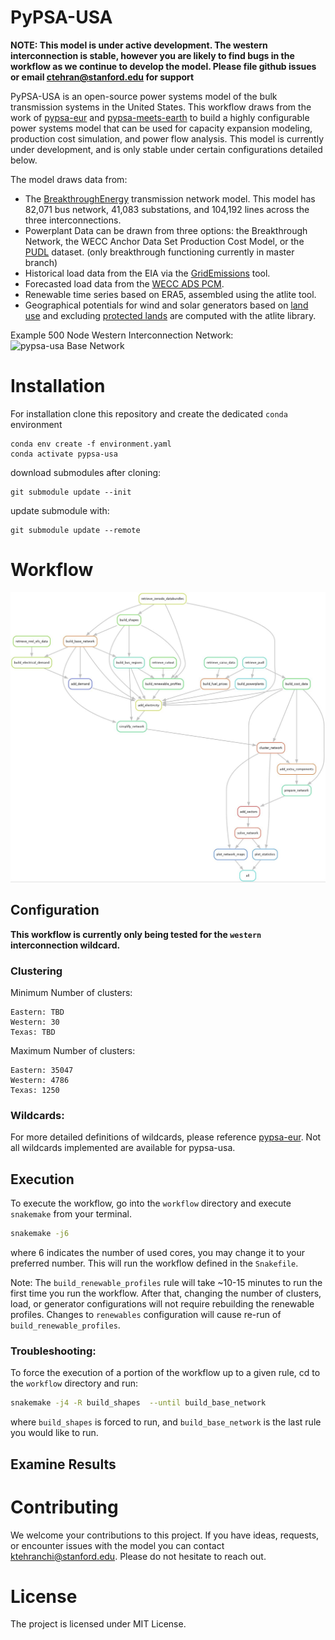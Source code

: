 # PyPSA-USA

**NOTE: This model is under active development. The western interconnection is stable, however you are likely to find bugs in the workflow as we continue to develop the model. Please file github issues or email ctehran@stanford.edu for support**

PyPSA-USA is an open-source power systems model of the bulk transmission systems in the United States. This workflow draws from the work of [pypsa-eur](https://pypsa-eur.readthedocs.io/en/latest/index.html) and [pypsa-meets-earth](https://pypsa-earth.readthedocs.io/en/latest/how_to_contribute.html) to build a highly configurable power systems model that can be used for capacity expansion modeling, production cost simulation, and power flow analysis. This model is currently under development, and is only stable under certain configurations detailed below.

The model draws data from:

- The [BreakthroughEnergy](https://www.breakthroughenergy.org/) transmission network model. This model has 82,071 bus network, 41,083 substations, and 104,192 lines across the three interconnections.
- Powerplant Data can be drawn from three options: the Breakthrough Network, the WECC Anchor Data Set Production Cost Model, or the [PUDL](https://catalystcoop-pudl.readthedocs.io/en/latest/index.html#) dataset. (only breakthrough functioning currently in master branch)
- Historical load data from the EIA via the [GridEmissions](https://github.com/jdechalendar/gridemissions/) tool.
- Forecasted load data from the [WECC ADS PCM](https://www.wecc.org/ReliabilityModeling/Pages/AnchorDataSet.aspx).
- Renewable time series based on ERA5, assembled using the atlite tool.
- Geographical potentials for wind and solar generators based on [land use](https://land.copernicus.eu/global/products/lc) and excluding [protected lands](https://www.protectedplanet.net/country/USA) are computed with the atlite library.

Example 500 Node Western Interconnection Network:
![pypsa-usa Base Network](https://github.com/PyPSA/pypsa-usa/blob/master/workflow/repo_data/network_500.jpg)


# Installation

For installation clone this repository and create the dedicated `conda` environment

```
conda env create -f environment.yaml
conda activate pypsa-usa
```

download submodules after cloning:

```
git submodule update --init
```

update submodule with:

```
git submodule update --remote
```


# Workflow

![pypsa-usa workflow](https://github.com/PyPSA/pypsa-usa/blob/master/workflow/repo_data/dag.jpg?raw=true)

## Configuration

**This workflow is currently only being tested for the `western` interconnection wildcard.**

### Clustering

Minimum Number of clusters:
```
Eastern: TBD
Western: 30
Texas: TBD
```

Maximum Number of clusters:
```
Eastern: 35047
Western: 4786
Texas: 1250
```

### Wildcards:
For more detailed definitions of wildcards, please reference [pypsa-eur](https://pypsa-eur.readthedocs.io/en/latest/wildcards.html). Not all wildcards implemented are available for pypsa-usa.

## Execution 
To execute the workflow, go into the `workflow` directory and execute `snakemake` from your terminal. 

```bash
snakemake -j6
```

where 6 indicates the number of used cores, you may change it to your preferred number. This will run the workflow defined in the `Snakefile`.

Note: The `build_renewable_profiles` rule will take ~10-15 minutes to run the first time you run the workflow. After that, changing the number of clusters, load, or generator configurations will not require rebuilding the renewable profiles. Changes to `renewables` configuration will cause re-run of `build_renewable_profiles`.

### Troubleshooting:

To force the execution of a portion of the workflow up to a given rule, cd to the `workflow` directory and run:

```bash
snakemake -j4 -R build_shapes  --until build_base_network
```
where `build_shapes` is forced to run, and `build_base_network`  is the last rule you would like to run.

## Examine Results

# Contributing
We welcome your contributions to this project. If you have ideas, requests, or encounter issues with the model you can contact ktehranchi@stanford.edu. Please do not hesitate to reach out.


<!-- # Scope -->

# License

The project is licensed under MIT License.
